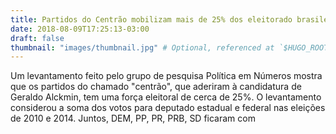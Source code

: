 ```yaml
---
title: Partidos do Centrão mobilizam mais de 25% dos eleitorado brasileiro
date: 2018-08-09T17:25:13-03:00
draft: false
thumbnail: "images/thumbnail.jpg" # Optional, referenced at `$HUGO_ROOT/static/images/thumbnail.jpg`
---
```


Um levantamento feito pelo grupo de pesquisa Política em Números mostra que os partidos do chamado "centrão", que aderiram à candidatura de Geraldo Alckmin, tem uma força eleitoral de cerca de 25%.
O levantamento considerou a soma dos votos para deputado estadual e federal nas eleições de 2010 e 2014. Juntos, DEM, PP, PR, PRB, SD ficaram com


